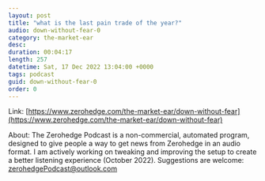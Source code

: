 ```yaml
---
layout: post
title: "what is the last pain trade of the year?"
audio: down-without-fear-0
category: the-market-ear
desc: 
duration: 00:04:17
length: 257
datetime: Sat, 17 Dec 2022 13:04:00 +0000
tags: podcast
guid: down-without-fear-0
order: 0
---
```



Link: [https://www.zerohedge.com/the-market-ear/down-without-fear](https://www.zerohedge.com/the-market-ear/down-without-fear)

About: The Zerohedge Podcast is a non-commercial, automated program, designed to give people a way to get news from Zerohedge in an audio format.  I am actively working on tweaking and improving the setup to create a better listening experience (October 2022).  Suggestions are welcome: [zerohedgePodcast@outlook.com](mailto:zerohedgePodcast@outlook.com)